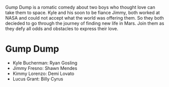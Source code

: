 Gump Dump is a romatic comedy about two boys who thought love can take them to space. Kyle and his soon to be fiance Jimmy, both worked at NASA and could not accept what the world was offering them. So they both decieded to go through the journey of finding new life in Mars. Join them as they defy all odds and obstacles to express their love.

# Gump Dump

- Kyle Bucherman: Ryan Gosling
- Jimmy Fresno: Shawn Mendes
- Kimmy Lorenzo: Demi Lovato
- Lucus Grant: Billy Cyrus

